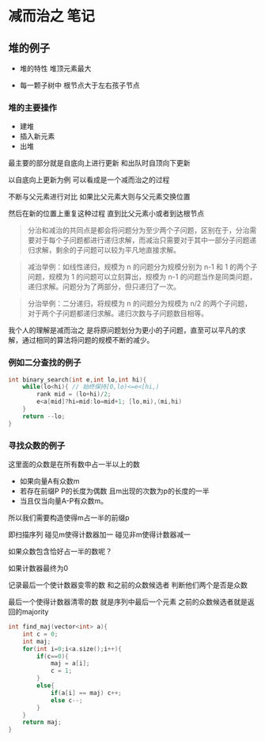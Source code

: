 # 减而治之 笔记

## 堆的例子

- 堆的特性 堆顶元素最大

-  每一颗子树中 根节点大于左右孩子节点

### 堆的主要操作

- 建堆
- 插入新元素 
- 出堆

最主要的部分就是自底向上进行更新 和出队时自顶向下更新

以自底向上更新为例 可以看成是一个减而治之的过程 

不断与父元素进行对比 如果比父元素大则与父元素交换位置 

然后在新的位置上重复这种过程 直到比父元素小或者到达根节点


>分治和减治的共同点是都会将问题分为至少两个子问题，区别在于，分治需要对于每个子问题都进行递归求解，而减治只需要对于其中一部分子问题递归求解，剩余的子问题可以较为平凡地直接求解。

>减治举例：如线性递归，规模为 n 的问题分为规模分别为 n-1 和 1 的两个子问题，规模为 1 的问题可以立刻算出，规模为 n-1 的问题当作是同类问题，递归求解。问题分为了两部分，但只递归了一次。

>分治举例：二分递归，将规模为 n 的问题分为规模为 n/2 的两个子问题，对于两个子问题都递归求解。递归次数与子问题数目相等。

我个人的理解是减而治之 是将原问题划分为更小的子问题，直至可以平凡的求解，通过相同的算法将问题的规模不断的减少。

### 例如二分查找的例子

```c++
int binary_search(int e,int lo,int hi){
    while(lo<hi){ // 始终保持[0,lo)<=e<[hi,)
        rank mid = (lo+hi)/2;
        e<a[mid]?hi=mid:lo=mid+1; [lo,mi),(mi,hi)
    }
    return --lo;
}
```

### 寻找众数的例子 

这里面的众数是在所有数中占一半以上的数
- 如果向量A有众数m 
- 若存在前缀P P的长度为偶数 且m出现的次数为p的长度的一半
- 当且仅当向量A-P有众数m。

所以我们需要构造使得m占一半的前缀p

即扫描序列 碰见m使得计数器加一 碰见非m使得计数器减一


如果众数包含恰好占一半的数呢？

如果计数器最终为0

记录最后一个使计数器变零的数 和之前的众数候选者 判断他们两个是否是众数 

最后一个使得计数器清零的数 就是序列中最后一个元素
之前的众数候选者就是返回的majority 

```c++
int find_maj(vector<int> a){
    int c = 0;
    int maj;
    for(int i=0;i<a.size();i++){
        if(c==0){
            maj = a[i];
            c = 1;
        }
        else{
            if(a[i] == maj) c++;
            else c--;
        }
    }
    return maj;
}